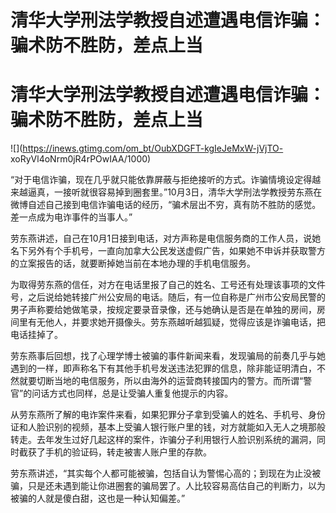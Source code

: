 # 清华大学刑法学教授自述遭遇电信诈骗：骗术防不胜防，差点上当

# 清华大学刑法学教授自述遭遇电信诈骗：骗术防不胜防，差点上当

![](https://inews.gtimg.com/om_bt/OubXDGFT-kgIeJeMxW-jVjTO-
xoRyVl4oNrm0jR4rPOwIAA/1000)

“对于电信诈骗，现在几乎就只能依靠屏蔽与拒绝接听的方式。诈骗情境设定得越来越逼真，一接听就很容易掉到圈套里。”10月3日，清华大学刑法学教授劳东燕在微博自述自己接到电信诈骗电话的经历，“骗术层出不穷，真有防不胜防的感觉。差一点成为电诈事件的当事人。”

劳东燕讲述，自己在10月1日接到电话，对方声称是电信服务商的工作人员，说她名下另外有个手机号，一直向加拿大公民发送虚假广告，如果她不申诉并获取警方的立案报告的话，就要断掉她当前在本地办理的手机电信服务。

为取得劳东燕的信任，对方在电话里报了自己的姓名、工号还有处理该事项的文件号，之后说给她转接广州公安局的电话。随后，有一位自称是广州市公安局民警的男子声称要给她做笔录，按规定要录音录像，还与她确认是否是在单独的房间，房间里有无他人，并要求她开摄像头。劳东燕越听越狐疑，觉得应该是诈骗电话，把电话挂掉了。

劳东燕事后回想，找了心理学博士被骗的事件新闻来看，发现骗局的前奏几乎与她遇到的一样，即声称名下有其他手机号发送违法犯罪的信息，除非能证明清白，不然就要切断当地的电信服务，所以由海外的运营商转接国内的警方。而所谓“警官”的问话方式也同样，总是让受骗人重复他提示的内容。

从劳东燕所了解的电诈案件来看，如果犯罪分子拿到受骗人的姓名、手机号、身份证和人脸识别的视频，基本上受骗人银行账户里的钱，对方就能如入无人之境那般转走。去年发生过好几起这样的案件，诈骗分子利用银行人脸识别系统的漏洞，同时截获了手机的验证码，转走被害人账户里的存款。

劳东燕讲述，“其实每个人都可能被骗，包括自认为警惕心高的；到现在为止没被骗，只是还未遇到能让你进圈套的骗局罢了。人比较容易高估自己的判断力，以为被骗的人就是傻白甜，这也是一种认知偏差。”

